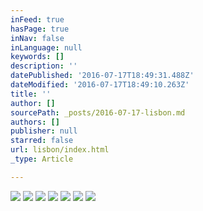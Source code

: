 ```yaml
---
inFeed: true
hasPage: true
inNav: false
inLanguage: null
keywords: []
description: ''
datePublished: '2016-07-17T18:49:31.488Z'
dateModified: '2016-07-17T18:49:10.263Z'
title: ''
author: []
sourcePath: _posts/2016-07-17-lisbon.md
authors: []
publisher: null
starred: false
url: lisbon/index.html
_type: Article

---
```

![](https://the-grid-user-content.s3-us-west-2.amazonaws.com/7b421cef-3266-47c3-9f58-c2d6fa57cebd.jpg)
![](https://the-grid-user-content.s3-us-west-2.amazonaws.com/01ebeb34-f9e7-4fc6-84ba-2e50a369c9b5.jpg)
![](https://the-grid-user-content.s3-us-west-2.amazonaws.com/c26f462a-abb5-4eec-819f-eb778de798c2.jpg)
![](https://the-grid-user-content.s3-us-west-2.amazonaws.com/c86b2afb-a47d-4e15-ad45-f1b3a8b905eb.jpg)
![](https://the-grid-user-content.s3-us-west-2.amazonaws.com/3c5903ae-c62e-4bb3-b6e0-94e7ca9a03a3.jpg)
![](https://the-grid-user-content.s3-us-west-2.amazonaws.com/c21818b5-8941-46d6-87d8-eab3c44748c0.jpg)
![](https://the-grid-user-content.s3-us-west-2.amazonaws.com/efbb58b6-537f-479c-8217-7d574fd6705e.jpg)
